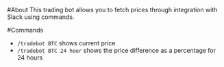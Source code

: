 #About
This trading bot allows you to fetch prices through integration with Slack using commands.

#Commands
- `/tradebot BTC` shows current price
- `/tradebot BTC 24 hour` shows the price difference as a percentage for 24 hours
